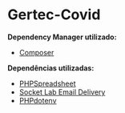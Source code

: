 # Gertec-Covid
**Dependency Manager utilizado:** 
* [Composer](https://getcomposer.org/)

**Dependências utilizadas:** 
* [PHPSpreadsheet](https://github.com/PHPOffice/PhpSpreadsheet)
* [Socket Lab Email Delivery](https://github.com/socketlabs/socketlabs-php)
* [PHPdotenv](https://github.com/vlucas/phpdotenv)
